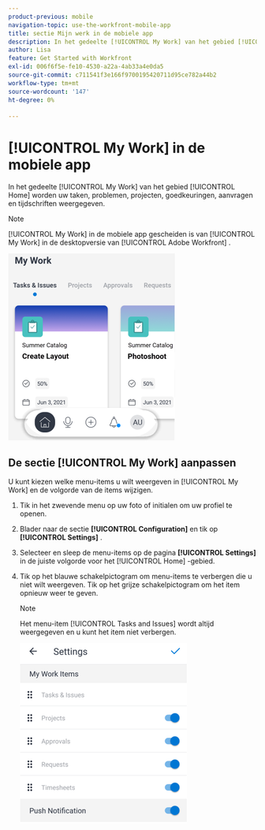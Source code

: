 ```yaml
---
product-previous: mobile
navigation-topic: use-the-workfront-mobile-app
title: sectie Mijn werk in de mobiele app
description: In het gedeelte [!UICONTROL My Work] van het gebied [!UICONTROL Home] worden uw taken, problemen, projecten, goedkeuringen, aanvragen en tijdschriften weergegeven.
author: Lisa
feature: Get Started with Workfront
exl-id: 006f6f5e-fe10-4530-a22a-4ab33a4e0da5
source-git-commit: c711541f3e166f9700195420711d95ce782a44b2
workflow-type: tm+mt
source-wordcount: '147'
ht-degree: 0%

---
```


# [!UICONTROL My Work] in de mobiele app

In het gedeelte [!UICONTROL My Work] van het gebied [!UICONTROL Home] worden uw taken, problemen, projecten, goedkeuringen, aanvragen en tijdschriften weergegeven.

>[!NOTE]
>
>[!UICONTROL My Work] in de mobiele app gescheiden is van [!UICONTROL My Work] in de desktopversie van [!UICONTROL Adobe Workfront] .

![ Mijn Werk ](assets/home-myworksection-338x379.png)

## De sectie [!UICONTROL My Work] aanpassen

U kunt kiezen welke menu-items u wilt weergeven in [!UICONTROL My Work] en de volgorde van de items wijzigen.

1. Tik in het zwevende menu op uw foto of initialen om uw profiel te openen.
1. Blader naar de sectie **[!UICONTROL Configuration]** en tik op **[!UICONTROL Settings]** .
1. Selecteer en sleep de menu-items op de pagina **[!UICONTROL Settings]** in de juiste volgorde voor het [!UICONTROL Home] -gebied.
1. Tik op het blauwe schakelpictogram om menu-items te verbergen die u niet wilt weergeven. Tik op het grijze schakelpictogram om het item opnieuw weer te geven.

   >[!NOTE]
   >
   >Het menu-item [!UICONTROL Tasks and Issues] wordt altijd weergegeven en u kunt het item niet verbergen.

   ![ Mobiele montages ](assets/mobile-settings-338x366.png)
